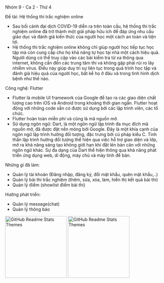 Nhóm 9 - Ca 2 - Thứ 4 

Đề tài: Hệ thống thi trắc nghiệm online
- Sau bối cảnh đại dịch COVID-19 diễn ra trên toàn cầu, hệ thống thi trắc nghiệm online đã trở thành một giải pháp hữu ích để đáp ứng nhu cầu giáo dục và đánh giá kiến thức của người học một cách an toàn và tiện lợi.
- Hệ thống thi trắc nghiệm online không chỉ giúp người học tiếp tục học tập mà còn cung cấp cho họ khả năng tự học tại nhà một cách hiệu quả. Người dùng có thể truy cập vào các bài kiểm tra từ xa thông qua internet, không cần đến các trung tâm thi và không gặp phải rủi ro lây nhiễm virus. Điều này giúp duy trì sự liên tục trong quá trình học tập và đánh giá hiệu quả của người học, bất kể họ ở đâu và trong tình hình dịch bệnh như thế nào.
  
Công nghệ: Flutter
- Flutter là mobile UI framework của Google để tạo ra các giao diện chất lượng cao trên iOS và Android trong khoảng thời gian ngắn. Flutter hoạt động với những code sẵn có được sử dụng bởi các lập trình viên, các tổ chức.
- Flutter hoàn toàn miễn phí và cũng là mã nguồn mở.
- Sử dụng ngôn ngữ: Dart, là một ngôn ngữ lập trình đa mục đích mã nguồn mở, đã được đặt nền móng bởi Google. Đây là một khía cạnh của ngôn ngữ lập trình hướng đối tượng, đặc trưng bởi cú pháp kiểu C. Tinh thần lập trình hướng đối tượng thể hiện qua việc hỗ trợ giao diện và lớp, mở ra khả năng sáng tạo không giới hạn khi đặt lên bàn cân với những ngôn ngữ khác. Sự đa dạng của Dart thể hiện thông qua khả năng phát triển ứng dụng web, di động, máy chủ và máy tính để bàn.
  
Những gì đã làm:
  - Quản lý tài khoản (Đăng nhập, đăng ký, đổi mật khẩu, quên mật khẩu,..)
  - Quản lý bài thi trắc nghiệm (thêm, sửa, xóa, làm, hiển thị kết quả bài thi)
  - Quản lý điểm (showlist điểm bài thi)
 
    
Hướng phát triển:
  - Quản lý message(chat)
  - Quản lý thông báo

<img src="https://cf.quizizz.com/img/quizizz_logos/purple-brandmark-300x82.png" alt="GitHub Readme Stats Themes" width="200px"/>
<img src="https://img.freepik.com/premium-vector/quiz-logo-with-speech-bubble-icon_149152-811.jpg" alt="GitHub Readme Stats Themes" width="200px"/>



